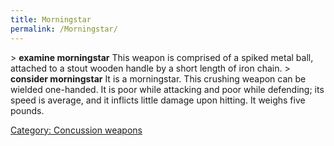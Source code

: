 ```yaml
---
title: Morningstar
permalink: /Morningstar/
---
```


\> **examine morningstar**
This weapon is comprised of a spiked metal ball, attached to a stout
wooden handle by a short length of iron chain.
\> **consider morningstar**
It is a morningstar.
This crushing weapon can be wielded one-handed.
It is poor while attacking and poor while defending; its speed is
average, and it inflicts little damage upon hitting.
It weighs five pounds.

[Category: Concussion weapons](Category:_Concussion_weapons "wikilink")